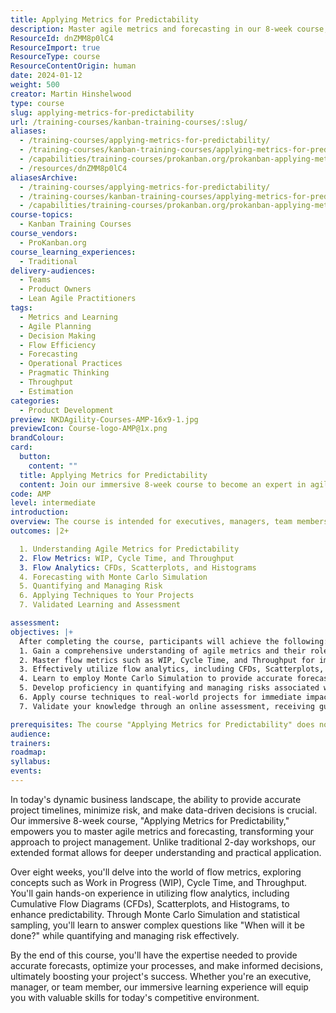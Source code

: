 ```yaml
---
title: Applying Metrics for Predictability
description: Master agile metrics and forecasting in our 8-week course, "Applying Metrics for Predictability," to enhance project success and decision-making.
ResourceId: dnZMM8p0lC4
ResourceImport: true
ResourceType: course
ResourceContentOrigin: human
date: 2024-01-12
weight: 500
creator: Martin Hinshelwood
type: course
slug: applying-metrics-for-predictability
url: /training-courses/kanban-training-courses/:slug/
aliases:
  - /training-courses/applying-metrics-for-predictability/
  - /training-courses/kanban-training-courses/applying-metrics-for-predictability/
  - /capabilities/training-courses/prokanban.org/prokanban-applying-metrics-for-predictability/
  - /resources/dnZMM8p0lC4
aliasesArchive:
  - /training-courses/applying-metrics-for-predictability/
  - /training-courses/kanban-training-courses/applying-metrics-for-predictability/
  - /capabilities/training-courses/prokanban.org/prokanban-applying-metrics-for-predictability/
course-topics:
  - Kanban Training Courses
course_vendors:
  - ProKanban.org
course_learning_experiences:
  - Traditional
delivery-audiences:
  - Teams
  - Product Owners
  - Lean Agile Practitioners
tags:
  - Metrics and Learning
  - Agile Planning
  - Decision Making
  - Flow Efficiency
  - Forecasting
  - Operational Practices
  - Pragmatic Thinking
  - Throughput
  - Estimation
categories:
  - Product Development
preview: NKDAgility-Courses-AMP-16x9-1.jpg
previewIcon: Course-logo-AMP@1x.png
brandColour:
card:
  button:
    content: ""
  title: Applying Metrics for Predictability
  content: Join our immersive 8-week course to become an expert in agile metrics and forecasting. Gain the skills to predict project outcomes, reduce uncertainty, and improve your decision-making, all while learning at your own pace.
code: AMP
level: intermediate
introduction:
overview: The course is intended for executives, managers, team members, and anyone involved in Agile or Lean project management, aiming to enhance predictability and data-driven decision-making.
outcomes: |2+

  1. Understanding Agile Metrics for Predictability
  2. Flow Metrics: WIP, Cycle Time, and Throughput
  3. Flow Analytics: CFDs, Scatterplots, and Histograms
  4. Forecasting with Monte Carlo Simulation
  5. Quantifying and Managing Risk
  6. Applying Techniques to Your Projects
  7. Validated Learning and Assessment

assessment:
objectives: |+
  After completing the course, participants will achieve the following: 
  1. Gain a comprehensive understanding of agile metrics and their role in predictability.
  2. Master flow metrics such as WIP, Cycle Time, and Throughput for improved project management.
  3. Effectively utilize flow analytics, including CFDs, Scatterplots, and Histograms, to enhance predictability.
  4. Learn to employ Monte Carlo Simulation to provide accurate forecasts for project timelines.
  5. Develop proficiency in quantifying and managing risks associated with project outcomes.
  6. Apply course techniques to real-world projects for immediate impact.
  7. Validate your knowledge through an online assessment, receiving guidance on areas for improvement.

prerequisites: The course "Applying Metrics for Predictability" does not have specified prerequisites. It is open to a wide range of professionals interested in agile metrics and forecasting, regardless of their prior knowledge or experience. However, participants may benefit from having a basic understanding of Agile or Lean methodologies.
audience:
trainers:
roadmap:
syllabus:
events:
---
```


In today's dynamic business landscape, the ability to provide accurate project timelines, minimize risk, and make data-driven decisions is crucial. Our immersive 8-week course, "Applying Metrics for Predictability," empowers you to master agile metrics and forecasting, transforming your approach to project management. Unlike traditional 2-day workshops, our extended format allows for deeper understanding and practical application.

Over eight weeks, you'll delve into the world of flow metrics, exploring concepts such as Work in Progress (WIP), Cycle Time, and Throughput. You'll gain hands-on experience in utilizing flow analytics, including Cumulative Flow Diagrams (CFDs), Scatterplots, and Histograms, to enhance predictability. Through Monte Carlo Simulation and statistical sampling, you'll learn to answer complex questions like "When will it be done?" while quantifying and managing risk effectively.

By the end of this course, you'll have the expertise needed to provide accurate forecasts, optimize your processes, and make informed decisions, ultimately boosting your project's success. Whether you're an executive, manager, or team member, our immersive learning experience will equip you with valuable skills for today's competitive environment.

